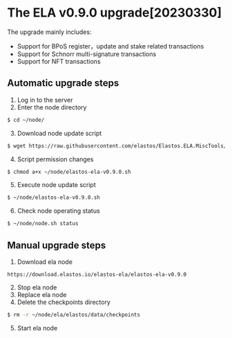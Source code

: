 # The ELA v0.9.0 upgrade[20230330]

The upgrade mainly includes:
- Support for BPoS register，update and stake related transactions 
- Support for Schnorr multi-signature transactions 
- Support for NFT transactions

## Automatic upgrade steps

1. Log in to the server
2. Enter the node directory

```bash
$ cd ~/node/
```

3. Download node update script

```bash
$ wget https://raw.githubusercontent.com/elastos/Elastos.ELA.MiscTools/master/upgrade/ela/elastos-ela-v0.9.0.sh
```
4. Script permission changes

```bash
$ chmod a+x ~/node/elastos-ela-v0.9.0.sh
```

5. Execute node update script

```bash
$ ~/node/elastos-ela-v0.9.0.sh
```

6. Check node operating status

```bash
$ ~/node/node.sh status
```

## Manual upgrade steps

1. Download ela node

```
https://download.elastos.io/elastos-ela/elastos-ela-v0.9.0
```

2. Stop ela node
3. Replace ela node
4. Delete the checkpoints directory

```bash
$ rm -r ~/node/ela/elastos/data/checkpoints
```

5. Start ela node